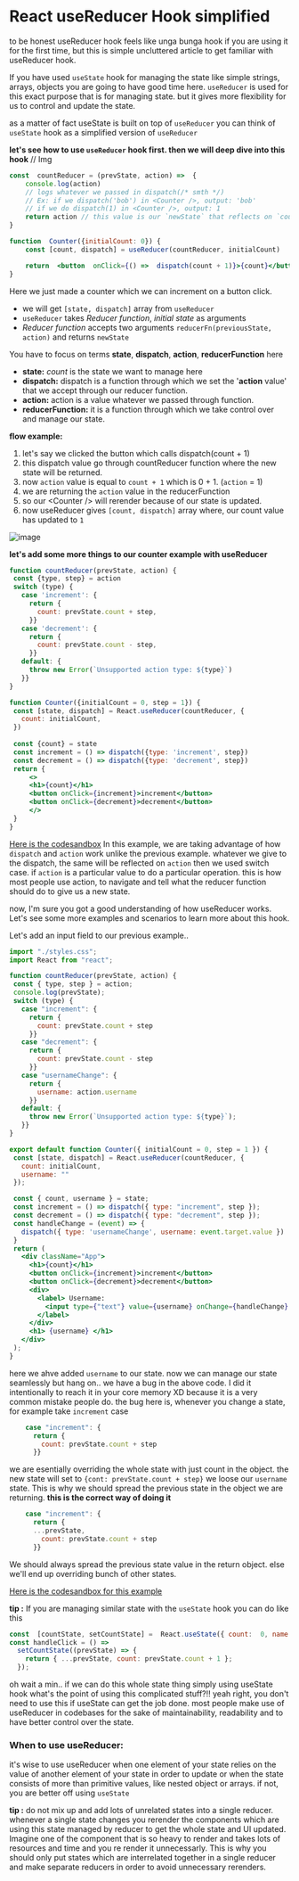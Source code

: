 # React useReducer Hook simplified

to be honest useReducer hook feels like unga bunga hook if you are using it for the first time, but this is simple uncluttered article to get familiar with useReducer hook.

If you have used `useState` hook for managing the state like simple strings, arrays, objects you are going to have good time here. `useReducer` is used for this exact purpose that is for managing state. but it gives more flexibility for us to control and update the state.

as a matter of fact useState is built on top of `useReducer` you can think of `useState` hook as a simplified version of `useReducer`

**let's see how to use `useReducer` hook first. then we will deep dive into this hook**
// Img

```jsx
const  countReducer = (prevState, action) =>  {
	console.log(action)
	// logs whatever we passed in dispatch(/* smth */)
	// Ex: if we dispatch('bob') in <Counter />, output: 'bob'
	// if we do dispatch(1) in <Counter />, output: 1
	return action // this value is our `newState` that reflects on `count` we get from useReducer
}

function  Counter({initialCount: 0}) {
	const [count, dispatch] = useReducer(countReducer, initialCount)

	return  <button  onClick={() =>  dispatch(count + 1)}>{count}</button>
}
```
Here we just made a counter which we can increment on a button click.
- we will get `[state, dispatch]` array from `useReducer`
- `useReducer` takes *Reducer function*, *initial state* as arguments
- *Reducer function* accepts two arguments `reducerFn(previousState, action)` and returns `newState`

You have to focus on terms **state**,  **dispatch**, **action**, **reducerFunction** here
- **state:** *count* is the state we want to manage here
- **dispatch:** dispatch is a function through which we set the '**action** value'  that we accept through our reducer function.
- **action:** action is a value whatever we passed through function. 
- **reducerFunction:** it is a function through which we take control over and manage our state.

**flow example:** 
1. let's say we clicked the button which calls dispatch(count + 1) 
2. this dispatch value go through countReducer function where the new state will be returned.
3. now `action` value is equal to `count + 1` which is 0 + 1. (`action` = 1)
4. we are returning the `action` value in the reducerFunction 
5. so our <Counter /\> will rerender because of our state is updated.
6. now useReducer gives `[count, dispatch]`  array where, our count value has updated to `1`

![image](https://user-images.githubusercontent.com/91829843/187974612-2d1b0f0e-eedc-4312-998b-c24dfc65c7dd.png)


 **let's add some more things to our counter example with useReducer**
 ```jsx
function countReducer(prevState, action) {
  const {type, step} = action
  switch (type) {
    case 'increment': {
      return {
        count: prevState.count + step,
      }}
    case 'decrement': {
      return {
        count: prevState.count - step,
      }}
    default: {
      throw new Error(`Unsupported action type: ${type}`)
    }}
}

function Counter({initialCount = 0, step = 1}) {
  const [state, dispatch] = React.useReducer(countReducer, {
    count: initialCount,
  })
  
  const {count} = state
  const increment = () => dispatch({type: 'increment', step})
  const decrement = () => dispatch({type: 'decrement', step})
  return {
	  <>
	  <h1>{count}</h1>
	  <button onClick={increment}>increment</button>
	  <button onClick={decrement}>decrement</button>
	  </>
  }
}
```


[Here is the codesandbox](https://codesandbox.io/s/still-firefly-d1jzc0?file=/src/Counter.js)
In this example, we are taking advantage of how `dispatch` and `action` work unlike the previous example.
whatever we give to the dispatch, the same will be reflected on `action` then we used switch case. if `action` is a particular value to do a particular operation. this is how most people use action, to navigate and tell what the reducer function should do to give us a new state.
 
 now, I'm sure you got a good understanding of how useReducer works. Let's see some more examples and scenarios to learn more about this hook.
 
 Let's add an input field to our previous example..
 ```jsx
import "./styles.css";
import React from "react";

function countReducer(prevState, action) {
  const { type, step } = action;
  console.log(prevState);
  switch (type) {
    case "increment": {
      return {
        count: prevState.count + step
      }}
    case "decrement": {
      return {
        count: prevState.count - step
      }}
    case "usernameChange": {
      return {
        username: action.username
      }}
    default: {
      throw new Error(`Unsupported action type: ${type}`);
    }}
}

export default function Counter({ initialCount = 0, step = 1 }) {
  const [state, dispatch] = React.useReducer(countReducer, {
    count: initialCount,
    username: ""
  });

  const { count, username } = state;
  const increment = () => dispatch({ type: "increment", step });
  const decrement = () => dispatch({ type: "decrement", step });
  const handleChange = (event) => {
    dispatch({ type: 'usernameChange', username: event.target.value })
  }
  return (
    <div className="App">
      <h1>{count}</h1>
      <button onClick={increment}>increment</button>
      <button onClick={decrement}>decrement</button>
      <div>
        <label> Username: 
          <input type={"text"} value={username} onChange={handleChange} />
        </label>
      </div>
      <h1> {username} </h1>
    </div>
  );
}

```

here we ahve added `username` to our state. now we can manage our state seamlessly
but hang on.. we have a bug in the above code.
I did it intentionally to reach it in your core memory XD because it is a very common mistake people do.
the bug here is, whenever you change a state, for example take  `increment` case
```jsx
    case "increment": {
      return {
        count: prevState.count + step
      }}
```

we are esentially overriding the whole state with just count in the object. the new state will set to `{cont: prevState.count + step}` we loose our `username` state. 
This is why we should spread the previous state in the object we are returning.
**this is the correct way of doing it**

```jsx
    case "increment": {
      return {
      ...prevState,
        count: prevState.count + step
      }}
```
We should always spread the previous state value in the return object. else we'll end up overriding bunch of other states.

[Here is the codesandbox for this example](https://codesandbox.io/s/still-firefly-d1jzc0?file=/src/Counter2.js)

**tip :**  If you are managing similar state with the `useState` hook you can do like this
```jsx
const  [countState, setCountState] =  React.useState({ count:  0, name:  ""  });
const handleClick = () =>
  setCountState((prevState) => {
    return { ...prevState, count: prevState.count + 1 };
  });
``` 
oh wait a min..
if we can do this whole state thing simply using useState hook what's the point of using this complicated stuff?!!
yeah right, you don't need to use this if useState can get the job done. most people make use of useReducer in codebases for the sake of maintainability, readability and to have better control over the state.

### When to use useReducer: 

it's wise to use useReducer when one element of your state relies on the value of another element of your state in order to update or when the state consists of more than primitive values, like nested object or arrays. if not, you are better off using `useState`

**tip :** do not mix up and add lots of unrelated states into a single reducer. whenever a single state changes you rerender the components which are using this state managed by reducer to get the whole state and UI updated. Imagine one of the component that is so heavy to render and takes lots of resources and time and you re render it unnecessarly. This is why you should only put states which are interrelated together in a single reducer and make separate reducers in order to avoid unnecessary rerenders.
